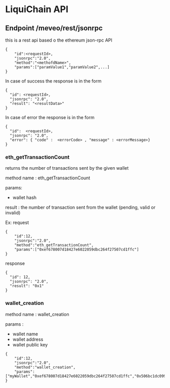 # LiquiChain API

## Endpoint /meveo/rest/jsonrpc

this is a rest api based o the ethereum json-rpc API

```
{
    "id":<requestId>,
    "jsonrpc":"2.0",
    "method":"<methofdName>",
    "params":["paramValue1","paramValue2",...]
}
```

In case of success the response is in the form 
```
{
  "id": <requestId>,
  "jsonrpc": "2.0",
  "result": "<resultData>"
}
```

In case of  error the response is in the form
```
{
  "id":  <requestId>,
  "jsonrpc": "2.0",
  "error": { "code" :  <errorCode> , "message" : <errorMessage>}
}
```

### eth_getTransactionCount

returns the number of transactions sent by the given wallet

method name : eth_getTransactionCount

params:
* wallet hash

result : the number of transaction sent from the wallet (pending, valid or invalid)

Ex: request
```
{
    "id":12,
    "jsonrpc":"2.0",
    "method":"eth_getTransactionCount",
    "params":["0xef678007d18427e6022059dbc264f27507cd1ffc"]
}
```

response 
```
{
  "id": 12,
  "jsonrpc": "2.0",
  "result": "0x1"
}
```

### wallet_creation

method name : wallet_creation

params :
* wallet name
* wallet address
* wallet public key

```
{
    "id":12,
    "jsonrpc":"2.0",
    "method":"wallet_creation",
    "params":["myWallet","0xef678007d18427e6022059dbc264f27507cd1ffc","0x506bc1dc099358e5137292f4efdd57e400f29ba5132aa5d12b18dac1c1f6aaba645c0b7b58158babbfa6c6cd5a48aa7340a8749176b120e8516216787a13dc76"]
}
```
